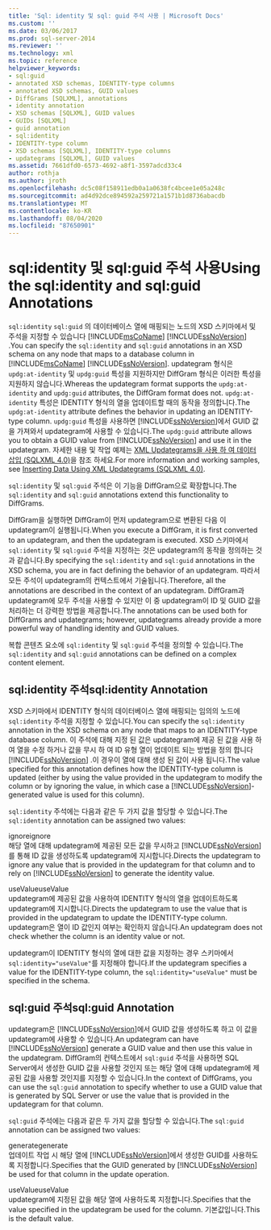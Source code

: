 ```yaml
---
title: 'Sql: identity 및 sql: guid 주석 사용 | Microsoft Docs'
ms.custom: ''
ms.date: 03/06/2017
ms.prod: sql-server-2014
ms.reviewer: ''
ms.technology: xml
ms.topic: reference
helpviewer_keywords:
- sql:guid
- annotated XSD schemas, IDENTITY-type columns
- annotated XSD schemas, GUID values
- DiffGrams [SQLXML], annotations
- identity annotation
- XSD schemas [SQLXML], GUID values
- GUIDs [SQLXML]
- guid annotation
- sql:identity
- IDENTITY-type column
- XSD schemas [SQLXML], IDENTITY-type columns
- updategrams [SQLXML], GUID values
ms.assetid: 7661dfd0-6573-4692-a8f1-3597adcd33c4
author: rothja
ms.author: jroth
ms.openlocfilehash: dc5c08f158911edb0a1a0638fc4bcee1e05a248c
ms.sourcegitcommit: ad4d92dce894592a259721a1571b1d8736abacdb
ms.translationtype: MT
ms.contentlocale: ko-KR
ms.lasthandoff: 08/04/2020
ms.locfileid: "87650901"
---
```

# <a name="using-the-sqlidentity-and-sqlguid-annotations"></a><span data-ttu-id="89b08-102">sql:identity 및 sql:guid 주석 사용</span><span class="sxs-lookup"><span data-stu-id="89b08-102">Using the sql:identity and sql:guid Annotations</span></span>
  <span data-ttu-id="89b08-103">`sql:identity` `sql:guid` 의 데이터베이스 열에 매핑되는 노드의 XSD 스키마에서 및 주석을 지정할 수 있습니다 [!INCLUDE[msCoName](../../includes/msconame-md.md)] [!INCLUDE[ssNoVersion](../../includes/ssnoversion-md.md)] .</span><span class="sxs-lookup"><span data-stu-id="89b08-103">You can specify the `sql:identity` and `sql:guid` annotations in an XSD schema on any node that maps to a database column in [!INCLUDE[msCoName](../../includes/msconame-md.md)] [!INCLUDE[ssNoVersion](../../includes/ssnoversion-md.md)].</span></span> <span data-ttu-id="89b08-104">updategram 형식은 `updg:at-identity` 및 `updg:guid` 특성을 지원하지만 DiffGram 형식은 이러한 특성을 지원하지 않습니다.</span><span class="sxs-lookup"><span data-stu-id="89b08-104">Whereas the updategram format supports the `updg:at-identity` and `updg:guid` attributes, the DiffGram format does not.</span></span> <span data-ttu-id="89b08-105">`updg:at-identity` 특성은 IDENTITY 형식의 열을 업데이트할 때의 동작을 정의합니다.</span><span class="sxs-lookup"><span data-stu-id="89b08-105">The `updg:at-identity` attribute defines the behavior in updating an IDENTITY-type column.</span></span> <span data-ttu-id="89b08-106">`updg:guid` 특성을 사용하면 [!INCLUDE[ssNoVersion](../../includes/ssnoversion-md.md)]에서 GUID 값을 가져와서 updategram에 사용할 수 있습니다.</span><span class="sxs-lookup"><span data-stu-id="89b08-106">The `updg:guid` attribute allows you to obtain a GUID value from [!INCLUDE[ssNoVersion](../../includes/ssnoversion-md.md)] and use it in the updategram.</span></span> <span data-ttu-id="89b08-107">자세한 내용 및 작업 예제는 [XML Updategrams을 사용 하 여 데이터 삽입 &#40;SQLXML 4.0&#41;](../sqlxml-annotated-xsd-schemas-xpath-queries/updategrams/inserting-data-using-xml-updategrams-sqlxml-4-0.md)을 참조 하세요.</span><span class="sxs-lookup"><span data-stu-id="89b08-107">For more information and working samples, see [Inserting Data Using XML Updategrams &#40;SQLXML 4.0&#41;](../sqlxml-annotated-xsd-schemas-xpath-queries/updategrams/inserting-data-using-xml-updategrams-sqlxml-4-0.md).</span></span>  
  
 <span data-ttu-id="89b08-108">`sql:identity` 및 `sql:guid` 주석은 이 기능을 DiffGram으로 확장합니다.</span><span class="sxs-lookup"><span data-stu-id="89b08-108">The `sql:identity` and `sql:guid` annotations extend this functionality to DiffGrams.</span></span>  
  
 <span data-ttu-id="89b08-109">DiffGram을 실행하면 DiffGram이 먼저 updategram으로 변환된 다음 이 updategram이 실행됩니다.</span><span class="sxs-lookup"><span data-stu-id="89b08-109">When you execute a DiffGram, it is first converted to an updategram, and then the updategram is executed.</span></span> <span data-ttu-id="89b08-110">XSD 스키마에서 `sql:identity` 및 `sql:guid` 주석을 지정하는 것은 updategram의 동작을 정의하는 것과 같습니다.</span><span class="sxs-lookup"><span data-stu-id="89b08-110">By specifying the `sql:identity` and `sql:guid` annotations in the XSD schema, you are in fact defining the behavior of an updategram.</span></span> <span data-ttu-id="89b08-111">따라서 모든 주석이 updategram의 컨텍스트에서 기술됩니다.</span><span class="sxs-lookup"><span data-stu-id="89b08-111">Therefore, all the annotations are described in the context of an updategram.</span></span> <span data-ttu-id="89b08-112">DiffGram과 updategram에 모두 주석을 사용할 수 있지만 이 중 updategram이 ID 및 GUID 값을 처리하는 더 강력한 방법을 제공합니다.</span><span class="sxs-lookup"><span data-stu-id="89b08-112">The annotations can be used both for DiffGrams and updategrams; however, updategrams already provide a more powerful way of handling identity and GUID values.</span></span>  
  
 <span data-ttu-id="89b08-113">복합 콘텐츠 요소에 `sql:identity` 및 `sql:guid` 주석을 정의할 수 있습니다.</span><span class="sxs-lookup"><span data-stu-id="89b08-113">The `sql:identity` and `sql:guid` annotations can be defined on a complex content element.</span></span>  
  
## <a name="sqlidentity-annotation"></a><span data-ttu-id="89b08-114">sql:identity 주석</span><span class="sxs-lookup"><span data-stu-id="89b08-114">sql:identity Annotation</span></span>  
 <span data-ttu-id="89b08-115">XSD 스키마에서 IDENTITY 형식의 데이터베이스 열에 매핑되는 임의의 노드에 `sql:identity` 주석을 지정할 수 있습니다.</span><span class="sxs-lookup"><span data-stu-id="89b08-115">You can specify the `sql:identity` annotation in the XSD schema on any node that maps to an IDENTITY-type database column.</span></span> <span data-ttu-id="89b08-116">이 주석에 대해 지정 된 값은 updategram에 제공 된 값을 사용 하 여 열을 수정 하거나 값을 무시 하 여 ID 유형 열이 업데이트 되는 방법을 정의 합니다 [!INCLUDE[ssNoVersion](../../includes/ssnoversion-md.md)] .이 경우이 열에 대해 생성 된 값이 사용 됩니다.</span><span class="sxs-lookup"><span data-stu-id="89b08-116">The value specified for this annotation defines how the IDENTITY-type column is updated (either by using the value provided in the updategram to modify the column or by ignoring the value, in which case a [!INCLUDE[ssNoVersion](../../includes/ssnoversion-md.md)]-generated value is used for this column).</span></span>  
  
 <span data-ttu-id="89b08-117">`sql:identity` 주석에는 다음과 같은 두 가지 값을 할당할 수 있습니다.</span><span class="sxs-lookup"><span data-stu-id="89b08-117">The `sql:identity` annotation can be assigned two values:</span></span>  
  
 <span data-ttu-id="89b08-118">ignore</span><span class="sxs-lookup"><span data-stu-id="89b08-118">ignore</span></span>  
 <span data-ttu-id="89b08-119">해당 열에 대해 updategram에 제공된 모든 값을 무시하고 [!INCLUDE[ssNoVersion](../../includes/ssnoversion-md.md)]를 통해 ID 값을 생성하도록 updategram에 지시합니다.</span><span class="sxs-lookup"><span data-stu-id="89b08-119">Directs the updategram to ignore any value that is provided in the updategram for that column and to rely on [!INCLUDE[ssNoVersion](../../includes/ssnoversion-md.md)] to generate the identity value.</span></span>  
  
 <span data-ttu-id="89b08-120">useValue</span><span class="sxs-lookup"><span data-stu-id="89b08-120">useValue</span></span>  
 <span data-ttu-id="89b08-121">updategram에 제공된 값을 사용하여 IDENTITY 형식의 열을 업데이트하도록 updategram에 지시합니다.</span><span class="sxs-lookup"><span data-stu-id="89b08-121">Directs the updategram to use the value that is provided in the updategram to update the IDENTITY-type column.</span></span> <span data-ttu-id="89b08-122">updategram은 열이 ID 값인지 여부는 확인하지 않습니다.</span><span class="sxs-lookup"><span data-stu-id="89b08-122">An updategram does not check whether the column is an identity value or not.</span></span>  
  
 <span data-ttu-id="89b08-123">updategram이 IDENTITY 형식의 열에 대한 값을 지정하는 경우 스키마에서 `sql:identity="useValue"`를 지정해야 합니다.</span><span class="sxs-lookup"><span data-stu-id="89b08-123">If the updategram specifies a value for the IDENTITY-type column, the `sql:identity="useValue"` must be specified in the schema.</span></span>  
  
## <a name="sqlguid-annotation"></a><span data-ttu-id="89b08-124">sql:guid 주석</span><span class="sxs-lookup"><span data-stu-id="89b08-124">sql:guid Annotation</span></span>  
 <span data-ttu-id="89b08-125">updategram은 [!INCLUDE[ssNoVersion](../../includes/ssnoversion-md.md)]에서 GUID 값을 생성하도록 하고 이 값을 updategram에 사용할 수 있습니다.</span><span class="sxs-lookup"><span data-stu-id="89b08-125">An updategram can have [!INCLUDE[ssNoVersion](../../includes/ssnoversion-md.md)] generate a GUID value and then use this value in the updategram.</span></span> <span data-ttu-id="89b08-126">DiffGram의 컨텍스트에서 `sql:guid` 주석을 사용하면 SQL Server에서 생성한 GUID 값을 사용할 것인지 또는 해당 열에 대해 updategram에 제공된 값을 사용할 것인지를 지정할 수 있습니다.</span><span class="sxs-lookup"><span data-stu-id="89b08-126">In the context of DiffGrams, you can use the `sql:guid` annotation to specify whether to use a GUID value that is generated by SQL Server or use the value that is provided in the updategram for that column.</span></span>  
  
 <span data-ttu-id="89b08-127">`sql:guid` 주석에는 다음과 같은 두 가지 값을 할당할 수 있습니다.</span><span class="sxs-lookup"><span data-stu-id="89b08-127">The `sql:guid` annotation can be assigned two values:</span></span>  
  
 <span data-ttu-id="89b08-128">generate</span><span class="sxs-lookup"><span data-stu-id="89b08-128">generate</span></span>  
 <span data-ttu-id="89b08-129">업데이트 작업 시 해당 열에 [!INCLUDE[ssNoVersion](../../includes/ssnoversion-md.md)]에서 생성한 GUID를 사용하도록 지정합니다.</span><span class="sxs-lookup"><span data-stu-id="89b08-129">Specifies that the GUID generated by [!INCLUDE[ssNoVersion](../../includes/ssnoversion-md.md)] be used for that column in the update operation.</span></span>  
  
 <span data-ttu-id="89b08-130">useValue</span><span class="sxs-lookup"><span data-stu-id="89b08-130">useValue</span></span>  
 <span data-ttu-id="89b08-131">updategram에 지정된 값을 해당 열에 사용하도록 지정합니다.</span><span class="sxs-lookup"><span data-stu-id="89b08-131">Specifies that the value specified in the updategram be used for the column.</span></span> <span data-ttu-id="89b08-132">기본값입니다.</span><span class="sxs-lookup"><span data-stu-id="89b08-132">This is the default value.</span></span>  
  
  
